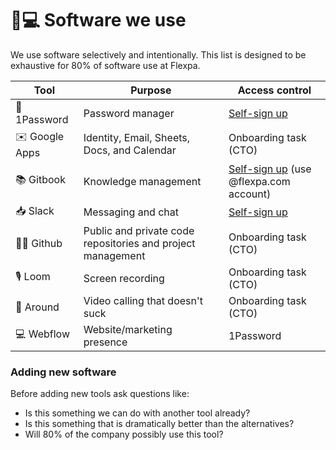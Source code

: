 # 👩💻 Software we use

We use software selectively and intentionally. This list is designed to be exhaustive for 80% of software use at Flexpa.

| Tool           | Purpose                                                     | Access control                                                                              |
| -------------- | ----------------------------------------------------------- | ------------------------------------------------------------------------------------------- |
| 🔑 1Password   | Password manager                                            | [Self-sign up](https://flexpa.1password.com/teamjoin/invitation/OUXDZTEOCZA57E2QDLGVJNZICY) |
| ✉️ Google Apps | Identity, Email, Sheets, Docs, and Calendar                 | Onboarding task (CTO)                                                                       |
| 📚 Gitbook     | Knowledge management                                        | [Self-sign up](https://www.gitbook.com) (use @flexpa.com account)                           |
| 📥 Slack       | Messaging and chat                                          | [Self-sign up](https://join.slack.com/t/automate-medical/signup)                            |
| 👨‍💻 Github   | Public and private code repositories and project management | Onboarding task (CTO)                                                                       |
| 🎙 Loom        | Screen recording                                            | Onboarding task (CTO)                                                                       |
| 🔮 Around      | Video calling that doesn't suck                             | Onboarding task (CTO)                                                                       |
| 💻 Webflow     | Website/marketing presence                                  | 1Password                                                                                   |

### Adding new software

Before adding new tools ask questions like:

* Is this something we can do with another tool already?&#x20;
* Is this something that is dramatically better than the alternatives?
* Will 80% of the company possibly use this tool?
